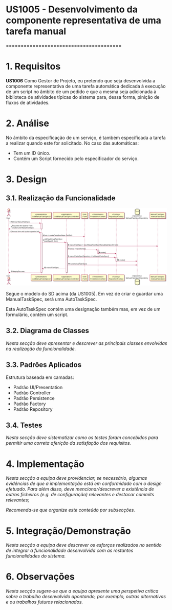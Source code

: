 # US1005 - Desenvolvimento da componente representativa de uma tarefa manual
=======================================


# 1. Requisitos

**US1006**  Como Gestor de Projeto, eu pretendo que seja desenvolvida a componente representativa de uma tarefa automática dedicada à execução de um script no âmbito de um pedido e que a mesma seja adicionada à biblioteca de atividades típicas do sistema para, dessa forma, pinição de fluxos de atividades.

# 2. Análise

No âmbito da especificação de um serviço, é também especificada a tarefa a realizar quando este for solicitado. No caso das automáticas:

* Tem um ID único.
* Contém um Script fornecido pelo especificador do serviço.

# 3. Design

## 3.1. Realização da Funcionalidade

![SD_US1005](SD_US1005.png)

Segue o modelo do SD acima (da US1005).
Em vez de criar e guardar uma ManualTaskSpec, será uma AutoTaskSpec.

Esta AutoTaskSpec contém uma designação também mas, em vez de um formulário, contém um script.

## 3.2. Diagrama de Classes

*Nesta secção deve apresentar e descrever as principais classes envolvidas na realização da funcionalidade.*

## 3.3. Padrões Aplicados

Estrutura baseada em camadas:
* Padrão UI/Presentation
* Padrão Controller
* Padrão Persistence
* Padrão Factory
* Padrão Repository

## 3.4. Testes 
*Nesta secção deve sistematizar como os testes foram concebidos para permitir uma correta aferição da satisfação dos requisitos.*


# 4. Implementação

*Nesta secção a equipa deve providenciar, se necessário, algumas evidências de que a implementação está em conformidade com o design efetuado. Para além disso, deve mencionar/descrever a existência de outros ficheiros (e.g. de configuração) relevantes e destacar commits relevantes;*

*Recomenda-se que organize este conteúdo por subsecções.*

# 5. Integração/Demonstração

*Nesta secção a equipa deve descrever os esforços realizados no sentido de integrar a funcionalidade desenvolvida com as restantes funcionalidades do sistema.*

# 6. Observações

*Nesta secção sugere-se que a equipa apresente uma perspetiva critica sobre o trabalho desenvolvido apontando, por exemplo, outras alternativas e ou trabalhos futuros relacionados.*




